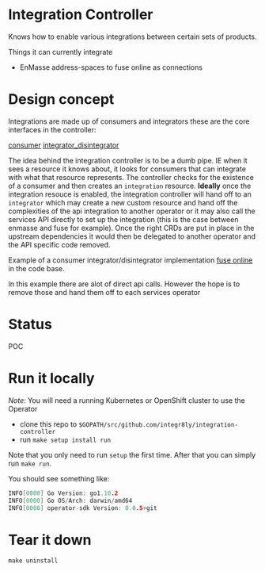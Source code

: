 # Integration Controller

Knows how to enable various integrations between certain sets of products.

Things it can currently integrate

- EnMasse address-spaces to fuse online as connections

# Design concept
Integrations are made up of consumers and integrators these are the core interfaces in the controller:

[consumer](https://github.com/integr8ly/integration-controller/blob/master/pkg/integration/types.go#L29)
[integrator_disintegrator](https://github.com/integr8ly/integration-controller/blob/master/pkg/integration/types.go#L22)

The idea behind the integration controller is to be a dumb pipe. IE when it sees a resource it knows about, it looks for consumers that can integrate with what that resource represents. The controller checks for the existence of a consumer and then creates an ```integration``` resource. **Ideally** once the integration resouce is enabled, the integration controller will hand off to an ```integrator``` which may create a new custom resource and hand off the complexities of the api integration to another operator or it may also call the services API directly to set up the integration (this is the case between enmasse and fuse for example). Once the right CRDs are put in place in the upstream dependencies it would then be delegated to another operator and the API specific code removed.

Example of a consumer integrator/disintegrator implementation [fuse online](https://github.com/integr8ly/integration-controller/tree/master/pkg/fuse) in the code base.

In this example there are alot of direct api calls. However the hope is to remove those and hand them off to each services operator



# Status
POC

# Run it locally

*Note*: You will need a running Kubernetes or OpenShift cluster to use the Operator

- clone this repo to `$GOPATH/src/github.com/integr8ly/integration-controller`
- run `make setup install run`

Note that you only need to run `setup` the first time. After that you can simply run `make run`.

You should see something like:

```go
INFO[0000] Go Version: go1.10.2
INFO[0000] Go OS/Arch: darwin/amd64
INFO[0000] operator-sdk Version: 0.0.5+git

```



# Tear it down

```make uninstall```
